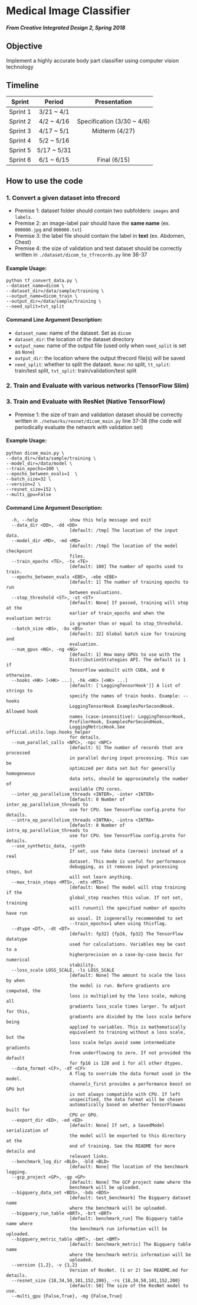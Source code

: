 # Medical Image Classifier
##### From Creative Integrated Design 2, Spring 2018

## Objective

Implement a highly accurate body part classifier using computer vision technology

## Timeline
| Sprint | Period | Presentation |
| :-: | :-: | :-: |
| Sprint 1 | 3/21 ~ 4/1 |  |
| Sprint 2 | 4/2 ~ 4/16 | Specification (3/30 ~ 4/6) |
| Sprint 3 | 4/17 ~ 5/1 | Midterm (4/27) |
| Sprint 4 | 5/2 ~ 5/16 |  |
| Sprint 5 | 5/17 ~ 5/31 |  |
| Sprint 6 | 6/1 ~ 6/15 | Final (6/15) |

## How to use the code

### 1. Convert a given dataset into tfrecord

* Premise 1: dataset folder should contain two subfolders: `images` and `labels`. 
* Premise 2: an image-label pair should have the **same name** (ex. `000000.jpg` and `000000.txt`)
* Premise 3: the label file should contain the label in **text** (ex. Abdomen, Chest)
* Premise 4: the size of validation and test dataset should be correctly written in `./dataset/dicom_to_tfrecords.py` line 36-37 
#### Example Usage:
```
python tf_convert_data.py \
--dataset_name=dicom \
--dataset_dir=/data/sample/training \
--output_name=dicom_train \
--output_dir=/data/sample/training \
--need_split=tvt_split
```
#### Command Line Argument Description:
* `dataset_name`: name of the dataset. Set as `dicom`
* `dataset_dir`: the location of the dataset directory
* `output_name`: name of the output file (used only when `need_split` is set as `None`)
* `output_dir`: the location where the output tfrecord file(s) will be saved
* `need_split`: whether to split the dataset. `None`: no split, `tt_split`: train/test split, `tvt_split`: train/validation/test split

### 2. Train and Evaluate with various networks (TensorFlow Slim)

### 3. Train and Evaluate with ResNet (Native TensorFlow)

* Premise 1: the size of train and validation dataset should be correctly written in `./networks/resnet/dicom_main.py` line 37-38 (the code will periodically evaluate the network with validation set)
#### Example Usage:
```
python dicom_main.py \
--data_dir=/data/sample/training \
--model_dir=/data/model \
--train_epochs=100 \
--epochs_between_evals=1  \
--batch_size=32 \
--version=2 \
--resnet_size=152 \
--multi_gpu=False
```
#### Command Line Argument Description:
```
  -h, --help            show this help message and exit
  --data_dir <DD>, -dd <DD>
                        [default: /tmp] The location of the input data.
  --model_dir <MD>, -md <MD>
                        [default: /tmp] The location of the model checkpoint
                        files.
  --train_epochs <TE>, -te <TE>
                        [default: 100] The number of epochs used to train.
  --epochs_between_evals <EBE>, -ebe <EBE>
                        [default: 1] The number of training epochs to run
                        between evaluations.
  --stop_threshold <ST>, -st <ST>
                        [default: None] If passed, training will stop at the
                        earlier of train_epochs and when the evaluation metric
                        is greater than or equal to stop_threshold.
  --batch_size <BS>, -bs <BS>
                        [default: 32] Global batch size for training and
                        evaluation.
  --num_gpus <NG>, -ng <NG>
                        [default: 1] How many GPUs to use with the
                        DistributionStrategies API. The default is 1 if
                        TensorFlow wasbuilt with CUDA, and 0 otherwise.
  --hooks <HK> [<HK> ...], -hk <HK> [<HK> ...]
                        [default: ['LoggingTensorHook']] A list of strings to
                        specify the names of train hooks. Example: --hooks
                        LoggingTensorHook ExamplesPerSecondHook. Allowed hook
                        names (case-insensitive): LoggingTensorHook,
                        ProfilerHook, ExamplesPerSecondHook,
                        LoggingMetricHook.See official.utils.logs.hooks_helper
                        for details.
  --num_parallel_calls <NPC>, -npc <NPC>
                        [default: 5] The number of records that are processed
                        in parallel during input processing. This can be
                        optimized per data set but for generally homogeneous
                        data sets, should be approximately the number of
                        available CPU cores.
  --inter_op_parallelism_threads <INTER>, -inter <INTER>
                        [default: 0 Number of inter_op_parallelism_threads to
                        use for CPU. See TensorFlow config.proto for details.
  --intra_op_parallelism_threads <INTRA>, -intra <INTRA>
                        [default: 0 Number of intra_op_parallelism_threads to
                        use for CPU. See TensorFlow config.proto for details.
  --use_synthetic_data, -synth
                        If set, use fake data (zeroes) instead of a real
                        dataset. This mode is useful for performance
                        debugging, as it removes input processing steps, but
                        will not learn anything.
  --max_train_steps <MTS>, -mts <MTS>
                        [default: None] The model will stop training if the
                        global_step reaches this value. If not set, training
                        will rununtil the specified number of epochs have run
                        as usual. It isgenerally recommended to set
                        --train_epochs=1 when using thisflag.
  --dtype <DT>, -dt <DT>
                        [default: fp32] {fp16, fp32} The TensorFlow datatype
                        used for calculations. Variables may be cast to a
                        higherprecision on a case-by-case basis for numerical
                        stability.
  --loss_scale LOSS_SCALE, -ls LOSS_SCALE
                        [default: None] The amount to scale the loss by when
                        the model is run. Before gradients are computed, the
                        loss is multiplied by the loss scale, making all
                        gradients loss_scale times larger. To adjust for this,
                        gradients are divided by the loss scale before being
                        applied to variables. This is mathematically
                        equivalent to training without a loss scale, but the
                        loss scale helps avoid some intermediate gradients
                        from underflowing to zero. If not provided the default
                        for fp16 is 128 and 1 for all other dtypes.
  --data_format <CF>, -df <CF>
                        A flag to override the data format used in the model.
                        channels_first provides a performance boost on GPU but
                        is not always compatible with CPU. If left
                        unspecified, the data format will be chosen
                        automatically based on whether TensorFlowwas built for
                        CPU or GPU.
  --export_dir <ED>, -ed <ED>
                        [default: None] If set, a SavedModel serialization of
                        the model will be exported to this directory at the
                        end of training. See the README for more details and
                        relevant links.
  --benchmark_log_dir <BLD>, -bld <BLD>
                        [default: None] The location of the benchmark logging.
  --gcp_project <GP>, -gp <GP>
                        [default: None] The GCP project name where the
                        benchmark will be uploaded.
  --bigquery_data_set <BDS>, -bds <BDS>
                        [default: test_benchmark] The Bigquery dataset name
                        where the benchmark will be uploaded.
  --bigquery_run_table <BRT>, -brt <BRT>
                        [default: benchmark_run] The Bigquery table name where
                        the benchmark run information will be uploaded.
  --bigquery_metric_table <BMT>, -bmt <BMT>
                        [default: benchmark_metric] The Bigquery table name
                        where the benchmark metric information will be
                        uploaded.
  --version {1,2}, -v {1,2}
                        Version of ResNet. (1 or 2) See README.md for details.
  --resnet_size {18,34,50,101,152,200}, -rs {18,34,50,101,152,200}
                        [default: 50] The size of the ResNet model to use.
  --multi_gpu {False,True}, -mg {False,True}
```